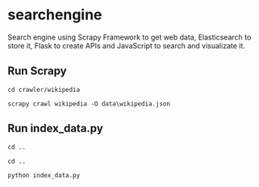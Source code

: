 # searchengine
Search engine using Scrapy Framework to get web data, Elasticsearch to store it, Flask to create APIs and JavaScript to search and visualizate it.

## Run Scrapy
```
cd crawler/wikipedia
```
```
scrapy crawl wikipedia -O data\wikipedia.json
```

## Run index_data.py
```
cd ..
```
```
cd ..
```
```
python index_data.py
```
